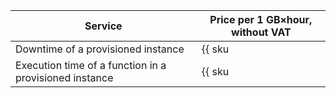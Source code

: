 | Service | Price per 1 GB×hour, without VAT |
| --- | --- |
| Downtime of a provisioned instance | {{ sku|USD|serverless.functions.compute.provision_enabled|string }} |
| Execution time of a function in a provisioned instance | {{ sku|USD|serverless.functions.compute.provisioned_request|string }} |
